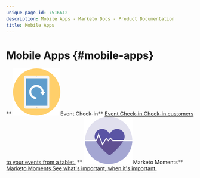```yaml
---
unique-page-id: 7516612
description: Mobile Apps - Marketo Docs - Product Documentation
title: Mobile Apps
---
```


# Mobile Apps {#mobile-apps}

** ![Event Check-in](assets/mobile-checkin-icon.png)Event Check-in** [Event Check-in Check-in customers to your events from a tablet.](https://docs.marketo.com/display/DOCS/Event+Check-in)     ** ![Marketo Moments](assets/moments-icon.png)Marketo Moments** [Marketo Moments See what's important, when it's important.](https://docs.marketo.com/display/DOCS/Marketo+Moments)
